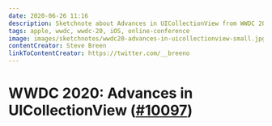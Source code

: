 ```yaml
---
date: 2020-06-26 11:16
description: Sketchnote about Advances in UICollectionView from WWDC 2020
tags: apple, wwdc, wwdc-20, iOS, online-conference
image: images/sketchnotes/wwdc20-advances-in-uicollectionview-small.jpg
contentCreator: Steve Breen
linkToContentCreator: https://twitter.com/__breeno
---
```


# WWDC 2020: Advances in UICollectionView ([#10097](https://developer.apple.com/videos/play/wwdc2020/10097/))
